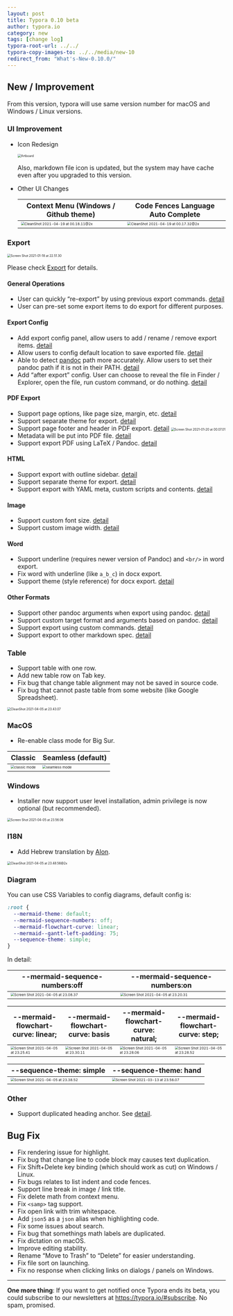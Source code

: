 ```yaml
---
layout: post
title: Typora 0.10 beta
author: typora.io
category: new
tags: [change log]
typora-root-url: ../../
typora-copy-images-to: ../../media/new-10
redirect_from: "What's-New-0.10.0/"
---
```


## New / Improvement

From this version, typora will use same version number for macOS and Windows / Linux versions.

### UI Improvement

- Icon Redesign

  <img src="/media/new-10/Artboard.png" alt="Artboard" style="zoom:50%;" />
  
  Also, markdown file icon is updated, but the system may have cache even after you upgraded to this version.

- Other UI Changes

  | Context Menu (Windows / Github theme)                        | Code Fences Language Auto Complete                           |
  | ------------------------------------------------------------ | ------------------------------------------------------------ |
  | <img src="/media/new-10/CleanShot 2021-04-19 at 00.18.11@2x.png" alt="CleanShot 2021-04-19 at 00.18.11@2x" style="zoom:50%;" /> | <img src="/media/new-10/CleanShot 2021-04-19 at 00.17.32@2x.png" alt="CleanShot 2021-04-19 at 00.17.32@2x" style="zoom:50%;" /> |

### Export

<img src="/media/export/Screen Shot 2021-01-18 at 22.51.30.png" alt="Screen Shot 2021-01-18 at 22.51.30" style="zoom:50%;" />

Please check [Export](/export) for details.

#### General Operations

- User can quickly “re-export” by using previous export commands. [detail](/Export/#export-with-previous-settings)
- User can pre-set some export items to do export for different purposes.

#### Export Config

- Add export config panel, allow users to add / rename / remove export items. [detail](/Export/#config-export-items)
- Allow users to config default location to save exported file. [detail](/Export/#export-location)
- Able to detect [pandoc](https://pandoc.org/MANUAL.html) path more accurately. Allow users to set their pandoc path if it is not in their PATH. [detail](/Export/#export-using-pandoc)
- Add “after export” config. User can choose to reveal the file in Finder / Explorer, open the file, run custom command, or do nothing. [detail](/Export/#config-after-export-options)

#### PDF Export

- Support page options, like page size, margin, etc. [detail](/Export/#paper-size)
- Support separate theme for export. [detail](/Export/#theme-1)
- Support page footer and header in PDF export. [detail](/Export/#header--footer)
  <img src="/media/export/Screen Shot 2021-01-20 at 00.07.01.png" alt="Screen Shot 2021-01-20 at 00.07.01" style="zoom:50%;" />
- Metadata will be put into PDF file. [detail](/Export/#pdf-metadata)
- Support export PDF using LaTeX / Pandoc. [detail](/Export/#pdf-latex--pandoc)

#### HTML

- Support export with outline sidebar. [detail](/Export/#outline)
- Support separate theme for export. [detail](/Export/#change-theme)
- Support export with YAML meta, custom scripts and contents. [detail](/Export/#add-custom-contents)

#### Image

- Support custom font size. [detail](/Export/#width-and-font-size)
- Support custom image width. [detail](/Export/#width-and-font-size)

#### Word

- Support underline (requires newer version of Pandoc) and `<br/>` in word export.
- Fix word with underline (like `a_b_c`) in docx export.
- Support theme (style reference) for docx export. [detail](/Export/#style-reference)

#### Other Formats

- Support other pandoc arguments when export using pandoc. [detail](/Export/#file-format)
- Support custom target format and arguments based on pandoc. [detail](/Export/#other-formats-using-pandoc)
- Support export using custom commands. [detail](/Export/#other-formats-using-custom-commands)
- Support export to other markdown spec. [detail](/Markdown-Export/)

### Table

- Support table with one row.
- Add new table row on Tab key.
- Fix bug that change table alignment may not be saved in source code.
- Fix bug that cannot paste table from some website (like Google Spreadsheet).

<img src="/media/new-10/CleanShot 2021-04-05 at 23.43.07.gif" alt="CleanShot 2021-04-05 at 23.43.07" style="zoom:50%;" />

### MacOS

- Re-enable class mode for Big Sur.

| Classic                                                      | Seamless (default)                                           |
| ------------------------------------------------------------ | ------------------------------------------------------------ |
| <img src="/media/new-10/Screen Shot 2021-04-05 at 23.45.24.png" alt="classic mode" style="zoom:50%;" /> | <img src="/media/new-10/Screen Shot 2021-04-05 at 23.44.51.png" alt="seamless mode" style="zoom:50%;" /> |

### Windows

- Installer now support user level installation, admin privilege is now optional (but recommended).

<img src="/media/new-10/Screen Shot 2021-04-05 at 23.56.06.png" alt="Screen Shot 2021-04-05 at 23.56.06" style="zoom:50%;" />

### I18N

- Add Hebrew translation by [Alon](https://github.com/RealA10N).

<img src="/media/new-10/CleanShot 2021-04-05 at 23.48.56@2x.png" alt="CleanShot 2021-04-05 at 23.48.56@2x" style="zoom:50%;" />

### Diagram

You can use CSS Variables to config diagrams, default config is:

```css
:root {
  --mermaid-theme: default;
  --mermaid-sequence-numbers: off;
  --mermaid-flowchart-curve: linear;
  --mermaid--gantt-left-padding: 75;
  --sequence-theme: simple;
}
```

In detail:

| --mermaid-sequence-numbers:off                               | --mermaid-sequence-numbers:on                                |
| ------------------------------------------------------------ | ------------------------------------------------------------ |
| <img src="/media/new-10/Screen Shot 2021-04-05 at 23.08.37.png" alt="Screen Shot 2021-04-05 at 23.08.37" style="zoom:50%;" /> | <img src="/media/new-10/Screen Shot 2021-04-05 at 23.20.31.png" alt="Screen Shot 2021-04-05 at 23.20.31" style="zoom:50%;" /> |

| --mermaid-flowchart-curve: linear;                           | --mermaid-flowchart-curve: basis                             | --mermaid-flowchart-curve: natural;                          | --mermaid-flowchart-curve: step;                             |
| ------------------------------------------------------------ | ------------------------------------------------------------ | ------------------------------------------------------------ | ------------------------------------------------------------ |
| <img src="/media/new-10/Screen Shot 2021-04-05 at 23.25.41.png" alt="Screen Shot 2021-04-05 at 23.25.41" style="zoom:50%;" /> | <img src="/media/new-10/Screen Shot 2021-04-05 at 23.30.11.png" alt="Screen Shot 2021-04-05 at 23.30.11" style="zoom:50%;" /> | <img src="/media/new-10/Screen Shot 2021-04-05 at 23.28.06.png" alt="Screen Shot 2021-04-05 at 23.28.06" style="zoom:50%;" /> | <img src="/media/new-10/Screen Shot 2021-04-05 at 23.28.52.png" alt="Screen Shot 2021-04-05 at 23.28.52" style="zoom:50%;" /> |

| --sequence-theme: simple                                     | --sequence-theme: hand                                       |
| ------------------------------------------------------------ | ------------------------------------------------------------ |
| <img src="/media/diagrams/Screen Shot 2021-04-05 at 23.38.52.png" alt="Screen Shot 2021-04-05 at 23.38.52" style="zoom:50%;" /> | <img src="/media/diagrams/js-sequence-hand.png" alt="Screen Shot 2021-03-13 at 23.56.07" style="zoom:50%;" /> |

### Other

- Support duplicated heading anchor. See [detail](/Links/#duplicated-headings).

## Bug Fix

- Fix rendering issue for highlight.
- Fix bug that change line to code block may causes text duplication.
- Fix Shift+Delete key binding (which should work as cut) on Windows / Linux.
- Fix bugs relates to list indent and code fences.
- Support line break in image / link title.
- Fix delete math from context menu.
- Fix `<samp>` tag support.
- Fix open link with trim whitespace.
- Add `json5` as a `json` alias when highlighting code.
- Fix some issues about search.
- Fix bug that somethings math labels are duplicated.
- Fix dictation on macOS.
- Improve editing stability.
- Rename “Move to Trash” to “Delete” for easier understanding.
- Fix file sort on launching.
- Fix no response when clicking links on dialogs / panels on Windows.

---

**One more thing**: If you want to get notified once Typora ends its beta, you could subscribe to our newsletters at <https://typora.io/#subscribe>. No spam, promised.